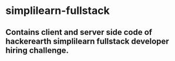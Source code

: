 # simplilearn-fullstack

## Contains client and server side code of hackerearth simplilearn fullstack developer hiring challenge.
